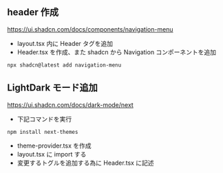 ## header 作成

https://ui.shadcn.com/docs/components/navigation-menu

- layout.tsx 内に Header タグを追加
- Header.tsx を作成、また shadcn から Navigation コンポーネントを追加

```
npx shadcn@latest add navigation-menu
```

## LightDark モード追加

https://ui.shadcn.com/docs/dark-mode/next

- 下記コマンドを実行

```
npm install next-themes
```

- theme-provider.tsx を作成
- layout.tsx に import する
- 変更するトグルを追加する為に Header.tsx に記述
